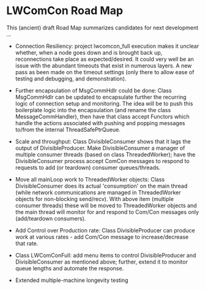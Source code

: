 # LWComCon Road Map

This (ancient) draft Road Map summarizes candidates for next development ...

- Connection Resiliency: project lwcomcon_full execution makes it unclear whether, when a node goes
down and is brought back up, reconnections take place as expected/desired.  It could very well be an
issue with the abundant timeouts that exist in numerous layers.  A new pass as been made on 
the timeout settings (only there to allow ease of testing and debugging, and demonstration).

- Further encapsulation of MsgCommHdlr could be done: Class MsgCommHdlr can be updated to encapsulate
further the recurring logic of connection setup and monitoring.  The idea will be to
push this boilerplate logic into the encapsulation (and rename the class
MessageCommHandler), then have that class accept Functors which handle the actions
associated with pushing and popping messages to/from the internal ThreadSafePtrQueue.

- Scale and throughput: Class DivisibleConsumer shows that it lags the output of
DivisibleProducer.  Make DivisibleConsumer a manager of multiple consumer threads
(based on class ThreadedWorker); have the DivisibleConsumer process accept ComCon messages to
respond to requests to add (or teardown) consumer queues/threads.

- Move all mainLoop work to ThreadedWorker objects: Class DivisibleConsumer does
its actual 'consumption' on the main thread (while network communications are managed
in ThreadedWorker objects for non-blocking send/recv).  With above item (multiple consumer
threads) these will be moved to ThreadedWorker objects and the main thread will
monitor for and respond to Com/Con messages only (add/teardown consumers).

- Add Control over Production rate: Class DivisibleProducer can produce work at
various rates - add Com/Con message to increase/decrease that rate.

- Class LWComConFull: add menu items to control DivisibleProducer and DivisibleConsumer as
mentioned above; further, extend it to monitor queue lengths and automate the response.

- Extended multiple-machine longevity testing
